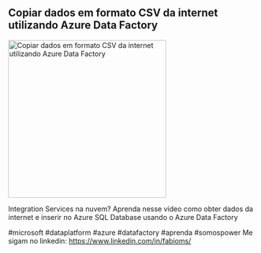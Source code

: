 ## Copiar dados em formato CSV da internet utilizando Azure Data Factory

<img src="https://fabioms.com.br//uploads/youtube/Slide11.png" alt="Copiar dados em formato CSV da internet utilizando Azure Data Factory" title="Azure Data Factory" width="320"/>

Integration Services na nuvem? Aprenda nesse vídeo como obter dados da internet e inserir no Azure SQL Database usando o Azure Data Factory

#microsoft #dataplatform #azure #datafactory #aprenda #somospower
Me sigam no linkedin: https://www.linkedin.com/in/fabioms/